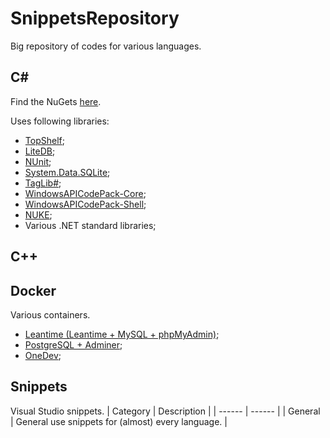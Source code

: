 # SnippetsRepository

Big repository of codes for various languages.

## C#

Find the NuGets [here](https://www.nuget.org/profiles/tariel36).

Uses following libraries:

* [TopShelf](http://topshelf-project.com/);
* [LiteDB](https://www.litedb.org/);
* [NUnit](https://nunit.org/);
* [System.Data.SQLite](https://system.data.sqlite.org/);
* [TagLib#](https://github.com/mono/taglib-sharp);
* [WindowsAPICodePack-Core](https://github.com/aybe/Windows-API-Code-Pack-1.1);
* [WindowsAPICodePack-Shell](https://github.com/aybe/Windows-API-Code-Pack-1.1);
* [NUKE](https://nuke.build);
* Various .NET standard libraries;

## C++

## Docker

Various containers.

* [Leantime (Leantime + MySQL + phpMyAdmin)](/Docker/Leantime/README.md);
* [PostgreSQL + Adminer](/Docker/PostgreSQL+Adminer/README.md);
* [OneDev](/Docker/OneDev/README.md);

## Snippets
Visual Studio snippets.
| Category | Description |
| ------ | ------ |
| General | General use snippets for (almost) every language. |

